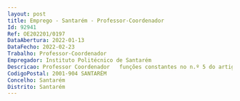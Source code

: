 ```yaml
--- 
layout: post
title: Emprego - Santarém - Professor-Coordenador
Id: 92941
Ref: OE202201/0197
DataAbertura: 2022-01-13
DataFecho: 2022-02-23
Trabalho: Professor-Coordenador
Empregador: Instituto Politécnico de Santarém
Descricao: Professor Coordenador   funções constantes no n.º 5 do artigo 3.º do ECPDESP, área de Informática
CodigoPostal: 2001-904 SANTARÉM
Concelho: Santarém
Distrito: Santarém
--- 
```


